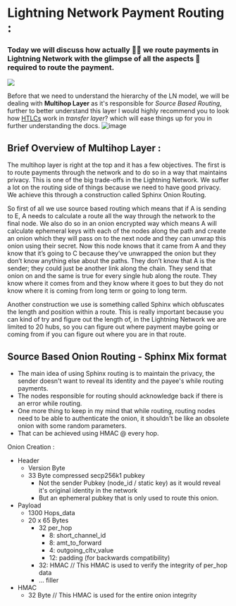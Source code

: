 # Lightning Network Payment Routing : 
### Today we will discuss how actually 🤷‍♂️ we route payments in Lightning Network with the glimpse of all the aspects 🧙 required to route the payment.<br> 
![](https://steemitimages.com/640x0/https://cdn.steemitimages.com/DQmexE6Ln7PX2R4c4YxW3jYBqerQ1c3nX92e32HHLAWmXJh/screenshot%20(22).png) 

Before that we need to understand the hierarchy of the LN model, we will be dealing with **Multihop Layer** as it's responsible for *Source Based Routing*, further to better understand this layer I would highly recommend you to look how [HTLCs](https://medium.com/softblocks/lightning-network-in-depth-part-2-htlc-and-payment-routing-db46aea445a8) work in *transfer layer*? which will ease things up for you in further understanding the docs. ![image](https://user-images.githubusercontent.com/40585900/129501973-abf93cac-2813-40f6-8019-1af9adebfa25.png) 

## Brief Overview of Multihop Layer :

The multihop layer is right at the top and it has a few objectives. The first is to route payments through the network and to do so in a way that maintains privacy. This is one of the big trade-offs in the Lightning Network. We suffer a lot on the routing side of things because we need to have good privacy. We achieve this through a construction called Sphinx Onion Routing.

So first of all we use source based routing which means that if A is sending to E, A needs to calculate a route all the way through the network to the final node. We also do so in an onion encrypted way which means A will calculate ephemeral keys with each of the nodes along the path and create an onion which they will pass on to the next node and they can unwrap this onion using their secret. Now this node knows that it came from A and they know that it’s going to C because they’ve unwrapped the onion but they don’t know anything else about the paths. They don’t know that A is the sender; they could just be another link along the chain. They send that onion on and the same is true for every single hub along the route. They know where it comes from and they know where it goes to but they do not know where it is coming from long term or going to long term.

Another construction we use is something called Sphinx which obfuscates the length and position within a route. This is really important because you can kind of try and figure out the length of, in the Lightning Network we are limited to 20 hubs, so you can figure out where payment maybe going or coming from if you can figure out where you are in that route.

## Source Based Onion Routing - Sphinx Mix format 

  * The main idea of using Sphinx routing is to maintain the privacy, the sender doesn't want to reveal its identity and the payee's while routing payments.
  * The nodes responsible for routing should acknowledge back if there is an error while routing.
  * One more thing to keep in my mind that while routing, routing nodes need to be able to authenticate the onion, it shouldn't be like an obsolete onion with some random parameters.
  *  That can be achieved using HMAC @ every hop.
 
Onion Creation :  
  * Header
     * Version Byte
     * 33 Byte compressed secp256k1 pubkey
        * Not the sender Pubkey (node_id / static key) as it would reveal it's original identity in the network
        * But an ephemeral pubkey that is only used to route this onion.
  * Payload
    * 1300 Hops_data
    * 20 x 65 Bytes
       * 32 per_hop
         * 8: short_channel_id
         * 8: amt_to_forward
         * 4: outgoing_cltv_value
         * 12: padding (for backwards compatibility)
       * 32: HMAC   // This HMAC is used to verify the integrity of per_hop data
       * … filler
  * HMAC 
    * 32 Byte // This HMAC is used for the entire onion integrity




